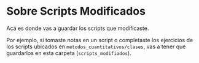 # Sobre Scripts Modificados

Acá es donde vas a guardar los scripts que modificaste.

Por ejemplo, si tomaste notas en un script o completaste los ejercicios de los scripts ubicados en `metodos_cuantitativos/clases`, vas a tener que guardarlos en esta carpeta (`scripts_modifiados`).
